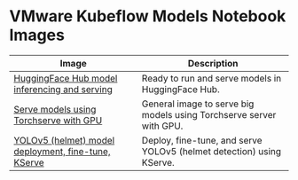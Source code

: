 # VMware Kubeflow Models Notebook Images

| Image                                                                               | Description                                       |
| ----------------------------------------------------------------------------------- | ------------------------------------------------- |
| [HuggingFace Hub model inferencing and serving](./hf-inference-deploy/Dockerfile)   | Ready to run and serve models in HuggingFace Hub. |
| [Serve models using Torchserve with GPU](./serve-torchserve-gpu/Dockerfile)         | General image to serve big models using Torchserve server with GPU. |
| [YOLOv5 (helmet) model deployment, fine-tune, KServe](./yolov5/Dockerfile)          | Deploy, fine-tune, and serve YOLOv5 (helmet detection) using KServe. |